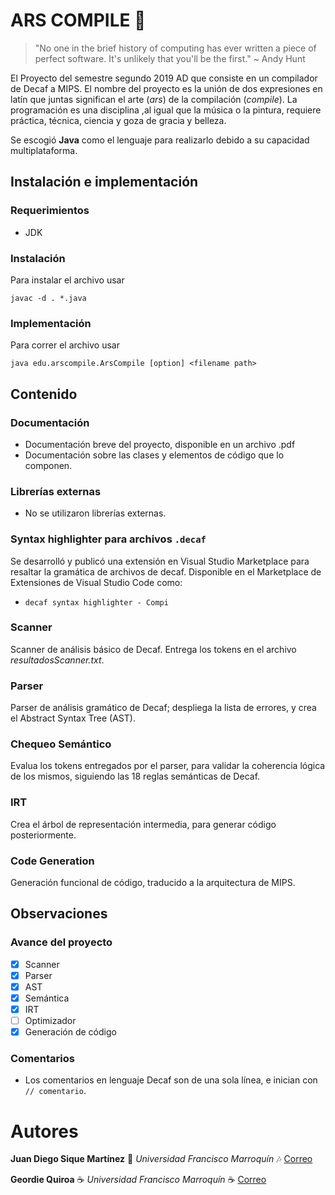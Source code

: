 # ARS COMPILE :memo:
> "No one in the brief history of computing has ever written a piece of perfect software. It's unlikely that you'll be the first." 
> ~ Andy Hunt


El Proyecto del semestre segundo 2019 AD que consiste en un compilador de Decaf a MIPS. El nombre del proyecto es la unión de dos expresiones en latín que juntas significan el arte (*ars*) de la compilación (*compile*). La programación es una disciplina ,al igual que la música o la pintura, requiere práctica, técnica, ciencia y goza de gracia y belleza. 

Se escogió **Java** como el lenguaje para realizarlo debido a su capacidad multiplataforma. 

## Instalación e implementación
### Requerimientos
* JDK

### Instalación
Para instalar el archivo usar 
```
javac -d . *.java
```

### Implementación
Para correr el archivo usar 
```
java edu.arscompile.ArsCompile [option] <filename path>
```

## Contenido
### Documentación
* Documentación breve del proyecto, disponible en un archivo .pdf
* Documentación sobre las clases y elementos de código que lo componen.

### Librerías externas
* No se utilizaron librerías externas.

### Syntax highlighter para archivos `.decaf`
Se desarrolló y publicó una extensión en Visual Studio Marketplace para resaltar la gramática de archivos de decaf. Disponible en el Marketplace de Extensiones de Visual Studio Code como:
- `decaf syntax highlighter - Compi`

### Scanner
Scanner de análisis básico de Decaf. Entrega los tokens en el archivo *resultadosScanner.txt*. 


### Parser
Parser de análisis gramático de Decaf; despliega la lista de errores, y crea el Abstract Syntax Tree (AST). 

### Chequeo Semántico
Evalua los tokens entregados por el parser, para validar la coherencia lógica de los mismos, siguiendo las 18 reglas semánticas de Decaf.

### IRT
Crea el árbol de representación intermedia, para generar código posteriormente.

### Code Generation
Generación funcional de código, traducido a la arquitectura de MIPS.

## Observaciones
### Avance del proyecto
- [x] Scanner
- [x] Parser
- [x] AST
- [x] Semántica
- [x] IRT
- [ ] Optimizador
- [x] Generación de código

### Comentarios
* Los comentarios en lenguaje Decaf son de una sola línea, e inician con `// comentario`.

# Autores

**Juan Diego Sique Martínez** :musical_keyboard: *Universidad Francisco Marroquín* :notes: [Correo](juandiegosique@ufm.edu)

**Geordie Quiroa** :coffee: *Universidad Francisco Marroquín* :coffee: [Correo](gquiroa@ufm.edu)


